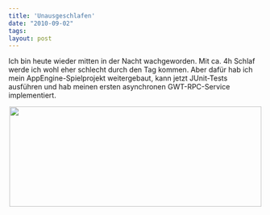 ```yaml
---
title: 'Unausgeschlafen'
date: "2010-09-02"
tags: 
layout: post
---
```

Ich bin heute wieder mitten in der Nacht wachgeworden. Mit ca. 4h Schlaf werde ich wohl eher schlecht durch den Tag kommen. Aber daf&uuml;r hab ich mein AppEngine-Spielprojekt weitergebaut, kann jetzt JUnit-Tests ausf&uuml;hren und hab meinen ersten asynchronen GWT-RPC-Service implementiert.
<p style="text-align: center;"><img src="http://blog.kopis.de/wp-content/uploads/2010/09/media_httpfarm5static_yssEg.jpg.scaled500-300x119.jpg" width="500" height="199"/>
</p>
